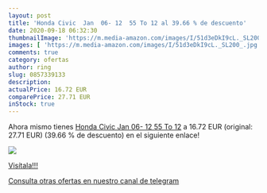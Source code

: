 ```yaml
---
layout: post
title: 'Honda Civic  Jan  06- 12  55 To 12 al 39.66 % de descuento'
date: 2020-09-18 06:32:30
thumbnailImage: 'https://m.media-amazon.com/images/I/51d3eDkI9cL._SL200_.jpg'
images: [ 'https://m.media-amazon.com/images/I/51d3eDkI9cL._SL200_.jpg' ]
comments: true
category: ofertas
author: ring
slug: 0857339133
description:
actualPrice: 16.72 EUR
comparePrice: 27.71 EUR
inStock: true
---
```


Ahora mismo tienes [Honda Civic  Jan  06- 12  55 To 12](https://www.amazon.com/dp/0857339133/?tag=redken08-20) a 16.72 EUR (original: 27.71 EUR) (39.66 %  de descuento) en el siguiente enlace!

[![](https://m.media-amazon.com/images/I/51d3eDkI9cL._SL200_.jpg)](https://www.amazon.com/dp/0857339133/?tag=redken08-20)

[Visítala!!!](https://www.amazon.com/dp/0857339133/?tag=redken08-20)

[Consulta otras ofertas en nuestro canal de telegram](https://t.me/s/ofertas25)
